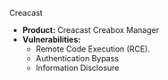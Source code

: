 Creacast

- **Product:** Creacast Creabox Manager
- **Vulnerabilities:**
  -  Remote Code Execution (RCE).
  -  Authentication Bypass
  -  Information Disclosure
